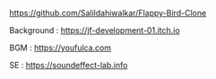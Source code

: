 https://github.com/Salildahiwalkar/Flappy-Bird-Clone

Background : https://jf-development-01.itch.io

BGM : https://youfulca.com

SE : https://soundeffect-lab.info
